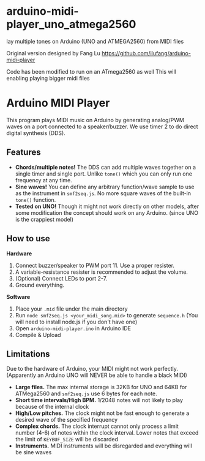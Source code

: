 # arduino-midi-player_uno_atmega2560
lay multiple tones on Arduino (UNO and ATMEGA2560) from MIDI files

Original version designed by Fang Lu
https://github.com/ilufang/arduino-midi-player

Code has been modified to run on an ATmega2560 as well
This will enabling playing bigger midi files


Arduino MIDI Player
===================

This program plays MIDI music on Arduino by generating analog/PWM waves on a port connected to a speaker/buzzer. We use timer 2 to do direct digital synthesis (DDS).

Features
--------

- **Chords/multiple notes!** The DDS can add multiple waves together on a single timer and single port. Unlike `tone()` which you can only run one frequency at any time.
- **Sine waves!** You can define any arbitrary function/wave sample to use as the instrument in `smf2seq.js`. No more square waves of the built-in `tone()` function.
- **Tested on UNO!** Though it might not work directly on other models, after some modification the concept should work on any Arduino. (since UNO is the crappiest model)


How to use
----------

**Hardware**

1. Connect buzzer/speaker to PWM port 11. Use a proper resister.
2. A variable-resistance resister is recommended to adjust the volume.
3. (Optional) Connect LEDs to port 2-7.
4. Ground everything.

**Software**

1. Place your `.mid` file under the main directory
2. Run `node smf2seq.js <your_midi_song.mid>` to generate `sequence.h` (You will need to install node.js if you don't have one)
3. Open `arduino-midi-player.ino` in Arduino IDE
4. Compile & Upload

Limitations
-----------

Due to the hardware of Arduino, your MIDI might not work perfectly. (Apparently an Arduino UNO will NEVER be able to handle a black MIDI)

- **Large files.** The max internal storage is 32KB for UNO and 64KB for ATMega2560 and `smf2seq.js` use 6 bytes for each note.
- **Short time intervals/High BPM.** 1/2048 notes will not likely to play because of the internal clock
- **High/Low pitches.** The clock might not be fast enough to generate a desired wave of the specified frequency
- **Complex chords.** The clock interrupt cannot only process a limit number (4-6) of notes within the clock interval. Lower notes that exceed the limit of `KEYBUF_SIZE` will be discarded
- **Instruments.** MIDI instruments will be disregarded and everything will be sine waves

